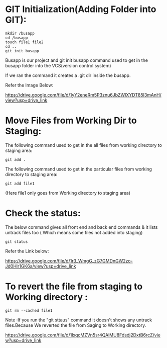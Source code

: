 # GIT Initialization(Adding Folder into GIT):

```
mkdir /busapp
cd /busapp
touch file1 file2
cd ..
git init busapp
```

Busapp is our project and git init busapp command used to get in the busapp folder into the VCS(version control system)

If we ran the command it creates a .git dir inside the busapp.

Refer the Image Below:

https://drive.google.com/file/d/1yY2eneRm5P3znu6JbZWlXYDT85I3mAnH/view?usp=drive_link

# Move Files from Working Dir to Staging:

The following command used to get in the all files from working directory to staging area: 

```
git add .
```
The following command used to get in the particular files from working directory to staging area: 

```
git add file1 
```
(Here file1 only goes from Working directory to staging area)

# Check the status:

The below command gives all front end and back end commands & it lists untrack files too ( Which means some files not added into staging)

```
git status
```

Refer the Link below:

https://drive.google.com/file/d/1r3_WmgG_zG7GMDnGW2zo-Jd0Hlr1GK6a/view?usp=drive_link

# To revert the file from staging to Working directory :

```
git rm --cached file1
```

Note :If you run the "git sttaus" command it doesn't shows any untrack files.Because We reverted the file from Saging to Working directory.

https://drive.google.com/file/d/1lxqcMZVn5sr4QAlMU8Fdsdj2DxtB6rcZ/view?usp=drive_link

